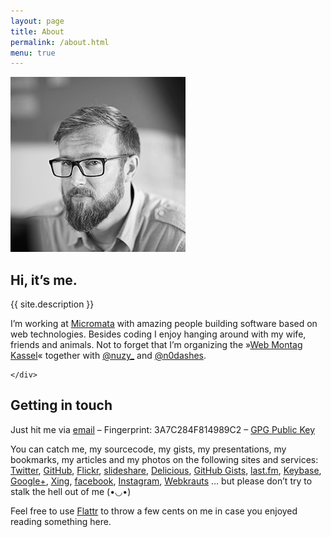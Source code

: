 ```yaml
---
layout: page
title: About
permalink: /about.html
menu: true
---
```


<div class="float-container">
    <img src="/assets/img/michael-kuehnel.de.jpg" alt="Foto: Michael Kühnel" class="float-left">
    <div>
        <h2>Hi, it’s me.</h2>
        <p>
          {{ site.description }}
        </p>
        <p>
          I’m working at <a href="http://www.micromata.de">Micromata</a> with
          amazing people building software based on web technologies. Besides
          coding I enjoy hanging around with my wife, friends and animals.
          Not to forget that I’m organizing the »<a href="http://webmontag-kassel.de/">Web Montag Kassel</a>« together with <a href="https://twitter.com/nuzy_">@nuzy_</a> and
          <a href="https://twitter.com/n0dashes">@n0dashes</a>.
        </p>
        
    </div>
</div>

## Getting in touch

Just hit me via [email](mailto:mail@michael-kuehnel.de) – Fingerprint: 3A7C284F814989C2 – [GPG Public Key](/files/3A7C284F814989C2.asc)

You can catch me, my sourcecode, my gists, my presentations, my bookmarks, my articles and my photos on the following sites and services:   
[Twitter](http://twitter.com/mkuehnel"),
[GitHub](https://github.com/mischah"),
[Flickr](http://flickr.com/photos/mischah/"),
[slideshare](http://www.slideshare.net/mischah"),
[Delicious](http://delicious.com/mischahr"),
[GitHub Gists](https://gist.github.com/mischah"),
[last.fm](http://lastfm.de/user/mischah"),
[Keybase](https://keybase.io/mischah"),
[Google+](https://plus.google.com/112773480345599843234/posts"),
[Xing](https://www.xing.com/profile/Michael_Kuehnel"),
[facebook](http://www.facebook.com/kuehnel.michael"),
[Instagram](http://instagram.com/mischah"),
[Webkrauts](http://www.webkrauts.de/autor/michael-kuehnel") … but please don’t try to stalk the hell out of me (•◡•)

Feel free to use [Flattr](https://flattr.com/profile/mischah) to throw a few cents on me in case you enjoyed reading something here.
